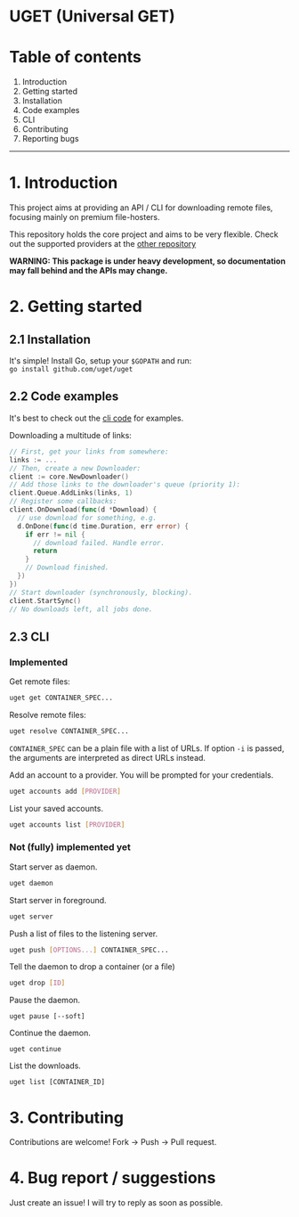 UGET (Universal GET)
====================

# Table of contents

1. Introduction
2. Getting started
  1. Installation
  2. Code examples
  3. CLI
3. Contributing
4. Reporting bugs

-------------------

# 1. Introduction

This project aims at providing an API / CLI for downloading remote files,
focusing mainly on premium file-hosters.

This repository holds the core project and aims to be very flexible.
Check out the supported providers at the [other repository](https://github.com/uget/providers)
 
**WARNING: This package is under heavy development, so documentation may fall behind and the APIs may change.**

# 2. Getting started

## 2.1 Installation

It's simple! Install Go, setup your `$GOPATH` and run:  
`go install github.com/uget/uget`

## 2.2 Code examples

It's best to check out the [cli code](cli/commands.go) for examples.

Downloading a multitude of links:

```go
// First, get your links from somewhere:
links := ...
// Then, create a new Downloader:
client := core.NewDownloader()
// Add those links to the downloader's queue (priority 1):
client.Queue.AddLinks(links, 1)
// Register some callbacks:
client.OnDownload(func(d *Download) {
  // use download for something, e.g.
  d.OnDone(func(d time.Duration, err error) {
    if err != nil {
      // download failed. Handle error.
      return
    }
    // Download finished.
  })
})
// Start downloader (synchronously, blocking).
client.StartSync()
// No downloads left, all jobs done.
```

## 2.3 CLI

### Implemented

Get remote files:
```bash
uget get CONTAINER_SPEC...
```

Resolve remote files:
```bash
uget resolve CONTAINER_SPEC...
```

`CONTAINER_SPEC` can be a plain file with a list of URLs.
If option `-i` is passed, the arguments are interpreted as direct URLs instead.

Add an account to a provider. You will be prompted for your credentials.
```bash
uget accounts add [PROVIDER]
```

List your saved accounts.
```bash
uget accounts list [PROVIDER]
```

### Not (fully) implemented yet

Start server as daemon.
```bash
uget daemon
```

Start server in foreground.
```bash
uget server
```

Push a list of files to the listening server.
```bash
uget push [OPTIONS...] CONTAINER_SPEC...
```

Tell the daemon to drop a container (or a file)
```bash
uget drop [ID]
```

Pause the daemon.
```
uget pause [--soft]
```

Continue the daemon.
```
uget continue
```

List the downloads.
```
uget list [CONTAINER_ID]
```

# 3. Contributing

Contributions are welcome! Fork -> Push -> Pull request.

# 4. Bug report / suggestions

Just create an issue! I will try to reply as soon as possible.
